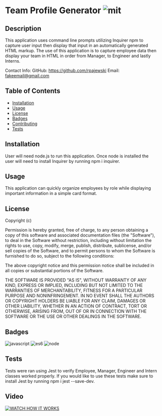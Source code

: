 # Team Profile Generator    ![mit](https://img.shields.io/badge/license-MIT-green)

## Description
This application uses command line prompts utilizing Inquirer npm to capture user input then display that input in an automatically generated HTML markup. The use of this application is to capture employee data then display your team in HTML in order from Manager, to Engineer and lastly Interns. 

Contact Info:
GitHub: https://github.com/rpajewski
Email: fakeemail@gmail.com

## Table of Contents

* [Installation](#installation)
* [Usage](#usage)
* [License](#license)
* [Badges](#badges)
* [Contributing](#contributing)
* [Tests](#tests)

## Installation
User will need node.js to run this application. Once node is installed the user will need to install Inquirer by running npm i inquirer.

## Usage
This application can quickly organize employees by role while displaying important information in a simple card format.


## License
Copyright (c)

Permission is hereby granted, free of charge, to any person obtaining a copy
of this software and associated documentation files (the "Software"), to deal
in the Software without restriction, including without limitation the rights
to use, copy, modify, merge, publish, distribute, sublicense, and/or sell
copies of the Software, and to permit persons to whom the Software is
furnished to do so, subject to the following conditions:
                
The above copyright notice and this permission notice shall be included in all
copies or substantial portions of the Software.
                
THE SOFTWARE IS PROVIDED "AS IS", WITHOUT WARRANTY OF ANY KIND, EXPRESS OR
IMPLIED, INCLUDING BUT NOT LIMITED TO THE WARRANTIES OF MERCHANTABILITY,
FITNESS FOR A PARTICULAR PURPOSE AND NONINFRINGEMENT. IN NO EVENT SHALL THE
AUTHORS OR COPYRIGHT HOLDERS BE LIABLE FOR ANY CLAIM, DAMAGES OR OTHER
LIABILITY, WHETHER IN AN ACTION OF CONTRACT, TORT OR OTHERWISE, ARISING FROM,
OUT OF OR IN CONNECTION WITH THE SOFTWARE OR THE USE OR OTHER DEALINGS IN THE
SOFTWARE.

## Badges

![javascript](https://img.shields.io/badge/javascript-%20%20-blue)
![es6](https://img.shields.io/badge/ES6-%20%20-blue)
![node](https://img.shields.io/badge/Node-%20%20-blue)

## Tests
Tests were ran using Jest to verify Employee, Manager, Engineer and Intern classes worked properly. If you would like to use these tests make sure to install Jest by running npm i jest --save-dev.

## Video
[![WATCH HOW IT WORKS](https://user-images.githubusercontent.com/70237837/98447506-e1f07380-20ea-11eb-83aa-215c6d54e129.png)](https://drive.google.com/file/d/1Kof_s7PD17wvmaadoGvGg2T5wmm-cOkd/view?usp=sharing)

